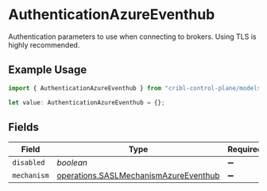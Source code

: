 # AuthenticationAzureEventhub

Authentication parameters to use when connecting to brokers. Using TLS is highly recommended.

## Example Usage

```typescript
import { AuthenticationAzureEventhub } from "cribl-control-plane/models/operations";

let value: AuthenticationAzureEventhub = {};
```

## Fields

| Field                                                                                          | Type                                                                                           | Required                                                                                       | Description                                                                                    |
| ---------------------------------------------------------------------------------------------- | ---------------------------------------------------------------------------------------------- | ---------------------------------------------------------------------------------------------- | ---------------------------------------------------------------------------------------------- |
| `disabled`                                                                                     | *boolean*                                                                                      | :heavy_minus_sign:                                                                             | N/A                                                                                            |
| `mechanism`                                                                                    | [operations.SASLMechanismAzureEventhub](../../models/operations/saslmechanismazureeventhub.md) | :heavy_minus_sign:                                                                             | N/A                                                                                            |